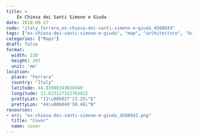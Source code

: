 ```yaml
---
title: > 
    Ex Chiesa dei Santi Simone e Giuda
date: 2018-09-27
code: "italy_ferrara_ex-chiesa-dei-santi-simone-e-giuda_4588843"
tags: ["ex-chiesa-dei-santi-simone-e-giuda", "map", "architecture", "buildings", "Ferrara", "Italy"]
categories: ["Maps"]
draft: false
format:
  width: 210
  height: 297
  unit: 'mm'
location:
  place: "Ferrara"
  country: "Italy"
  latitude: 44.83068343636949
  longitude: 11.623127312763922
  prettyLat: "11\u00b037'23.25\"E"
  prettyLon: "44\u00b049'50.46\"N"
resources:
- src: "ex-chiesa-dei-santi-simone-e-giuda_4588843.png"
  title: "Cover"
  name: cover
---
```

